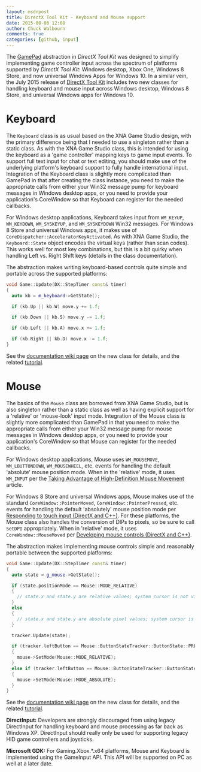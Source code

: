 ```yaml
---
layout: msdnpost
title: DirectX Tool Kit - Keyboard and Mouse support
date: 2015-08-06 12:08
author: Chuck Walbourn
comments: true
categories: [github, input]
---
```

The <a href="https://walbourn.github.io/directx-tool-kit-now-with-gamepads/">GamePad</a> abstraction in <em>DirectX Tool Kit</em> was designed to simplify implementing game controller input across the spectrum of platforms supported by <em>DirectX Tool Kit</em>: Windows desktop, Xbox One, Windows 8 Store, and now universal Windows Apps for Windows 10. In a similar vein, the July 2015 release of <a href="http://go.microsoft.com/fwlink/?LinkId=248929">DirectX Tool Kit</a> includes two new classes for handling keyboard and mouse input across Windows desktop, Windows 8 Store, and universal Windows apps for Windows 10.
<!--more-->

<h1>Keyboard</h1>

The <code>Keyboard</code> class is as usual based on the XNA Game Studio design, with the primary difference being that I needed to use a singleton rather than a static class. As with the XNA Game Studio class, this is intended for using the keyboard as a 'game controller' mapping keys to game input events. To support full text input for chat or text editing, you should make use of the underlying platform's keyboard support to fully handle international input. Integration of the Keyboard class is slightly more complicated than GamePad in that after creating the class instance, you need to make the appropriate calls from either your Win32 message pump for keyboard messages in Windows desktop apps, or you need to provide your application's CoreWindow so that Keyboard can register for the needed callbacks.

For Windows desktop applications, Keyboard takes input from <code>WM_KEYUP</code>, <code>WM_KEYDOWN</code>, <code>WM_SYSKEYUP</code>, and <code>WM_SYSKEYDOWN</code> Win32 messages. For Windows 8 Store and universal Windows apps, it makes use of <code>CoreDispatcher::AcceleratorKeyActivated</code>. As with XNA Game Studio, the <code>Keyboard::State</code> object encodes the virtual keys (rather than scan codes). This works well for most key combinations, but this is a bit quirky when handling Left vs. Right Shift keys (details in the class documentation).

The abstraction makes writing keyboard-based controls quite simple and portable across the supported platforms:

```cpp
void Game::Update(DX::StepTimer const& timer)
{
  auto kb = m_keyboard->GetState();

  if (kb.Up || kb.W) move.y += 1.f;     

  if (kb.Down || kb.S) move.y -= 1.f;

  if (kb.Left || kb.A) move.x += 1.f;

  if (kb.Right || kb.D) move.x -= 1.f;
}
```

See the <a href="https://github.com/Microsoft/DirectXTK/wiki/Keyboard">documentation wiki page</a> on the new class for details, and the related <a href="https://github.com/Microsoft/DirectXTK/wiki/Mouse-and-keyboard-input">tutorial</a>.

<h1>Mouse</h1>

The basics of the <code>Mouse</code> class are borrowed from XNA Game Studio, but is also singleton rather than a static class as well as having explicit support for a 'relative' or 'mouse-look' input mode. Integration of the Mouse class is slightly more complicated than GamePad in that you need to make the appropriate calls from either your Win32 message pump for mouse messages in Windows desktop apps, or you need to provide your application's CoreWindow so that Mouse can register for the needed callbacks.

For Windows desktop applications, Mouse uses <code>WM_MOUSEMOVE</code>, <code>WM_LBUTTONDOWN</code>, <code>WM_MOUSEWHEEL</code>, etc. events for handling the default 'absolute' mouse position mode. When in the 'relative' mode, it uses <code>WM_INPUT</code> per the <a href="https://docs.microsoft.com/en-us/windows/desktop/DxTechArts/taking-advantage-of-high-dpi-mouse-movement">Taking Advantage of High-Definition Mouse Movement</a> article.

For Windows 8 Store and universal Windows apps, Mouse makes use of the standard <code>CoreWindow::PointerMoved</code>, <code>CoreWindow::PointerPressed</code>, etc. events for handling the default 'absolutely' mouse position mode per <a href="https://docs.microsoft.com/en-us/previous-versions/windows/apps/hh994931(v=win.10)">Responding to touch input (DirectX and C++)</a>. For these platforms, the Mouse class also handles the conversion of DIPs to pixels, so be sure to call <code>SetDPI</code> appropriately. When in 'relative' mode, it uses <code>CoreWindow::MouseMoved</code> per <a href="https://docs.microsoft.com/en-us/previous-versions/windows/apps/hh994925(v=win.10)">Developing mouse controls (DirectX and C++)</a>.

The abstraction makes implementing mouse controls simple and reasonably portable between the supported platforms:

```cpp
void Game::Update(DX::StepTimer const& timer)
{
  auto state = g_mouse->GetState();

  if (state.positionMode == Mouse::MODE_RELATIVE)
  {
    // state.x and state.y are relative values; system cursor is not visible
  }
  else
  {
    // state.x and state.y are absolute pixel values; system cursor is visible
  }

  tracker.Update(state);

  if (tracker.leftButton == Mouse::ButtonStateTracker::ButtonState::PRESSED)
  {
    mouse->SetMode(Mouse::MODE_RELATIVE);
  }
  else if (tracker.leftButton == Mouse::ButtonStateTracker::ButtonState::RELEASED)
  {
    mouse->SetMode(Mouse::MODE_ABSOLUTE);
  }
}
```

See the <a href="https://github.com/Microsoft/DirectXTK/wiki/Mouse">documentation wiki page</a> on the new class for details, and the related <a href="https://github.com/Microsoft/DirectXTK/wiki/Mouse-and-keyboard-input">tutorial</a>.

<strong>DirectInput:</strong> Developers are strongly discouraged from using legacy DirectInput for handling keyboard and mouse processing as far back as Windows XP. DirectInput should really only be used for supporting legacy HID game controllers and joysticks.

<strong>Microsoft GDK:</strong> For Gaming.Xbox.*.x64 platforms, Mouse and Keyboard is implemented using the GameInput API. This API will be supported on PC as well at a later date.
